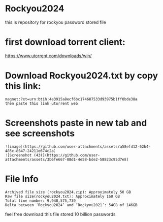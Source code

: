 # Rockyou2024
this is repository for rockyou password stored file
# first download torrent client:
https://www.utorrent.com/downloads/win/

# Download Rockyou2024.txt by copy this link:

    magnet:?xt=urn:btih:4e3915a8ecf6bc174687533d93975b1ff0bde38a
    then paste this link utorrent web
# Screenshots paste in new tab and see screenshots
    ![image](https://github.com/user-attachments/assets/a58efd12-62b4-485c-8647-24211e674c2a)
    ![Screenshot (43)](https://github.com/user-attachments/assets/3b6fe667-88d1-4e58-bde2-58823c95d7e8)


# File Info
    Archived file size (rockyou2024.zip): Approximately 50 GB
    Raw file size(rockyou2024.txt): Approximately 160 GB
    Total line number: 9,948,575,739
    Delta between ‘Rockyou2024’ and ‘Rockyou2021’: 54GB of 146GB
feel free download
this file stored 10 billion passwords
